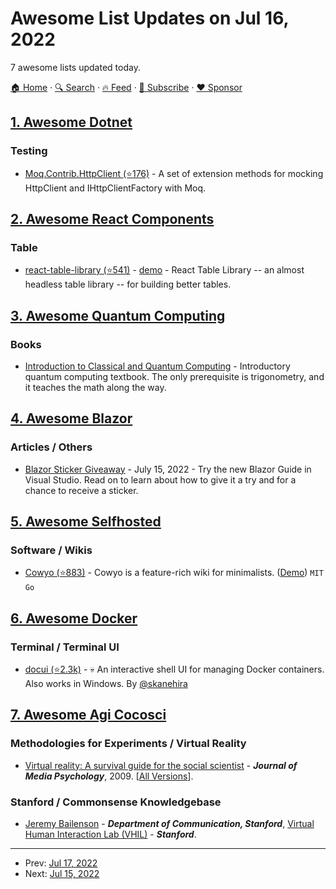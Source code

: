 # Awesome List Updates on Jul 16, 2022

7 awesome lists updated today.

[🏠 Home](/README.md) · [🔍 Search](https://www.trackawesomelist.com/search/) · [🔥 Feed](https://www.trackawesomelist.com/rss.xml) · [📮 Subscribe](https://trackawesomelist.us17.list-manage.com/subscribe?u=d2f0117aa829c83a63ec63c2f&id=36a103854c) · [❤️  Sponsor](https://github.com/sponsors/theowenyoung)



## [1. Awesome Dotnet](/content/quozd/awesome-dotnet/README.md)

### Testing

*   [Moq.Contrib.HttpClient (⭐176)](https://github.com/maxkagamine/Moq.Contrib.HttpClient) - A set of extension methods for mocking HttpClient and IHttpClientFactory with Moq.

## [2. Awesome React Components](/content/brillout/awesome-react-components/README.md)

### Table

*   [react-table-library (⭐541)](https://github.com/table-library/react-table-library) - [demo](https://react-table-library.com/) - React Table Library -- an almost headless table library -- for building better tables.

## [3. Awesome Quantum Computing](/content/desireevl/awesome-quantum-computing/README.md)

### Books

*   [Introduction to Classical and Quantum Computing](http://www.thomaswong.net/) - Introductory quantum computing textbook. The only prerequisite is trigonometry, and it teaches the math along the way.

## [4. Awesome Blazor](/content/AdrienTorris/awesome-blazor/README.md)

### Articles / Others

*   [Blazor Sticker Giveaway](https://dev.to/dotnet/blazor-sticker-giveaway-try-the-new-blazor-guide-in-visual-studio-4c8b) - July 15, 2022 - Try the new Blazor Guide in Visual Studio. Read on to learn about how to give it a try and for a chance to receive a sticker.

## [5. Awesome Selfhosted](/content/awesome-selfhosted/awesome-selfhosted/README.md)

### Software / Wikis

*   [Cowyo (⭐883)](https://github.com/schollz/cowyo) - Cowyo is a feature-rich wiki for minimalists. ([Demo](https://cowyo.com)) `MIT` `Go`

## [6. Awesome Docker](/content/veggiemonk/awesome-docker/README.md)

### Terminal / Terminal UI

*   [docui (⭐2.3k)](https://github.com/skanehira/docui) - :skull: An interactive shell UI for managing Docker containers. Also works in Windows. By [@skanehira](https://github.com/skanehira)

## [7. Awesome Agi Cocosci](/content/YuzheSHI/awesome-agi-cocosci/README.md)

### Methodologies for Experiments / Virtual Reality

*   [Virtual reality: A survival guide for the social scientist](https://stanfordvr.com/mm/2009/fox-jmp-vr-survival.pdf) - ***Journal of Media Psychology***, 2009. \[[All Versions](https://scholar.google.com/scholar?cluster=17318470193315023264\&hl=en\&as_sdt=0,5)].

### Stanford / Commonsense Knowledgebase

*   [Jeremy Bailenson](https://comm.stanford.edu/faculty-bailenson/) - ***Department of Communication, Stanford***, [Virtual Human Interaction Lab (VHIL)](https://stanfordvr.com/) - ***Stanford***.

---

- Prev: [Jul 17, 2022](/content/2022/07/17/README.md)
- Next: [Jul 15, 2022](/content/2022/07/15/README.md)